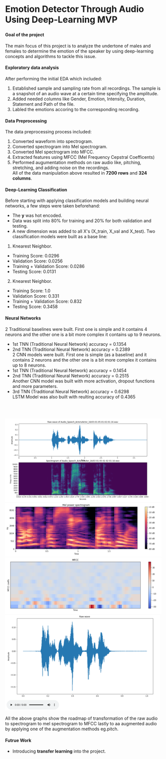 # Emotion Detector Through Audio Using Deep-Learning MVP

### 
#### Goal of the project
The main focus of this project is to analyze the undertone of males and females to determine the emotion of the speaker by using deep-learning concepts and algorithms
to tackle this issue.

#### Exploratory data analysis
After performing the initial EDA which included:
1. Established sample and sampling rate from all recordings. The sample is a snapshot of an audio wave at a certain time specifying the amplitude.
2. Added needed columns like Gender, Emotion, Intensity, Duration, Statement and Path of the file.
3. Labled the emotions accoring to the corresponding recording.

#### Data Preprocessing
The data preprocessing process included:
1. Converted waveform into spectrogram.
2. Converted spectrogram into Mel spectrogram.
3. Converted Mel spectrogram into MFCC.
4. Extracted features using MFCC (Mel Frequency Cepstral Coefficents)
5. Performed augumentation methods on raw audio like, pitching, stretching, and adding noise on the recordings.<br>
All of the data manipulation above resulted in **7200 rows** and **324 columns**.


#### Deep-Learning Classification 
Before starting with applying classification models and building neural networks, a few steps were taken beforehand:
- The **y** was hot encoded.
- Data was split into 80% for training and 20% for both validation and testing.
- A new dimension was added to all X's (X_train, X_val and X_test).
Two classification models were built as a base line:
1. Knearest Neighbor.
  - Training Score: 0.0296
  - Validation Score: 0.0256
  - Training + Validation Score: 0.0286
  - Testing Score: 0.0131
2. Knearest Neighbor.
  - Training Score: 1.0
  - Validation Score: 0.331
  - Training + Validation Score: 0.832
  - Testing Score: 0.3458
 #### Neural Networks
 2 Traditional baselines were built. First one is simple and it contains 4 neurons and the other one is a bit more complex it contains up to 9 neurons.
 - 1st TNN (Traditional Neural Network) accuracy = 0.1354
 - 2nd TNN (Traditional Neural Network) accuracy = 0.2389 <br>
 2 CNN models were built. First one is simple (as a baseline) and it contains 2 neurons and the other one is a bit more complex it contains up to 8 neurons.
 - 1st TNN (Traditional Neural Network) accuracy = 0.1454
 - 2nd TNN (Traditional Neural Network) accuracy = 0.2515 <br>
 Another CNN model was built with more activation, dropout functions and more parameters.<br>
 - 3rd TNN (Traditional Neural Network) accuracy = 0.6298 <br>
 LSTM Model was also built with reulting accuracy of 0.4365
 
<br><br>

<img src="https://github.com/amjadalth/Emotions-Detector-DeepLearning/blob/main/raw-spec.png" width="600"/><br>
<img src="https://github.com/amjadalth/Emotions-Detector-DeepLearning/blob/main/mel-spec.png" width="600"/><br>
<img src="https://github.com/amjadalth/Emotions-Detector-DeepLearning/blob/main/mfcc.png" width="600"/><br>
<img src="https://github.com/amjadalth/Emotions-Detector-DeepLearning/blob/main/pitched-audio.png" width="500"/><br>

All the above graphs show the roadmap of transformation of the raw audio to spectrogram to mel spectrogram to MFCC lastly to aa augmented audio by applying one of the
augmentation methods eg.pitch.

#### Futrue Work
- Introducing **transfer learning** into the project.



